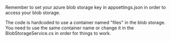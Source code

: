 Remember to set your azure blob storage key in appsettings.json in order to access your blob storage.

The code is hardcoded to use a container named "files" in the blob storage. You need to use the same container name or change it in the 
BlobStorageService.cs in order for things to work.